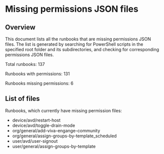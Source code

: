 # Missing permissions JSON files

## Overview

This document lists all the runbooks that are missing permissions JSON files. The list is generated by searching for PowerShell scripts in the specified root folder and its subdirectories, and checking for corresponding permissions JSON files.

Total runbooks: 137

Runbooks with permissions: 131

Runbooks missing permissions: 6

## List of files

Runbooks, which currently have missing permission files:

 - device/avd/restart-host
 - device/avd/toggle-drain-mode
 - org/general/add-viva-engange-community
 - org/general/assign-groups-by-template_scheduled
 - user/avd/user-signout
 - user/general/assign-groups-by-template

